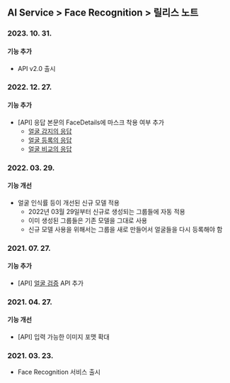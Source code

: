 ## AI Service > Face Recognition > 릴리스 노트

### 2023. 10. 31.

#### 기능 추가

* API v2.0 출시

### 2022. 12. 27.

#### 기능 추가

* [API] 응답 본문의 FaceDetails에 마스크 착용 여부 추가
    * [얼굴 감지의 응답](./api-guide/#detect-face-response)
    * [얼굴 등록의 응답](./api-guide/#add-face-response)
    * [얼굴 비교의 응답](./api-guide/#compare-face-response)

### 2022. 03. 29.

#### 기능 개선

* 얼굴 인식률 등이 개선된 신규 모델 적용
    * 2022년 03월 29일부터 신규로 생성되는 그룹들에 자동 적용
    * 이미 생성된 그룹들은 기존 모델을 그대로 사용
    * 신규 모델 사용을 위해서는 그룹을 새로 만들어서 얼굴들을 다시 등록해야 함

### 2021. 07. 27.

#### 기능 추가

* [API] [얼굴 검증](./api-guide/#verify) API 추가

### 2021. 04. 27.

#### 기능 개선

* [API] 입력 가능한 이미지 포맷 확대

### 2021. 03. 23.

* Face Recognition 서비스 출시
